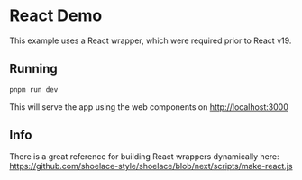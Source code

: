 # React Demo

This example uses a React wrapper, which were required prior to React v19.

## Running

```bash
pnpm run dev
```

This will serve the app using the web components on <http://localhost:3000>

## Info

There is a great reference for building React wrappers dynamically here:
<https://github.com/shoelace-style/shoelace/blob/next/scripts/make-react.js>
